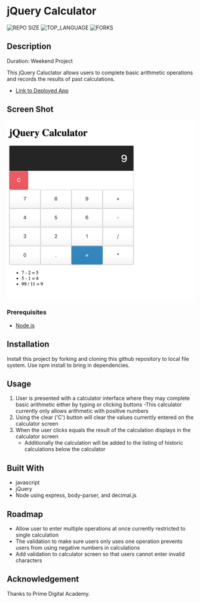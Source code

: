 # jQuery Calculator
![REPO SIZE](https://img.shields.io/github/repo-size/ayriela/jquery-server-side-calculator-public.svg?style=flat-square)
![TOP_LANGUAGE](https://img.shields.io/github/languages/top/ayriela/jquery-server-side-calculator-public.svg?style=flat-square)
![FORKS](https://img.shields.io/github/forks/ayriela/jquery-server-side-calculator-public.svg?style=social)


## Description
Duration: Weekend Project 

This jQuery Caluclator allows users to complete basic arithmetic operations and records the results of past calculations. 

- [Link to Deployed App](https://simple-jquery-calculator.herokuapp.com)

## Screen Shot
![Screen Shot](calculator.png)

### Prerequisites
- [Node.js](https://nodejs.org/en/)

## Installation 

Install this project by forking and cloning this github repository to local file system. Use npm install to bring in dependencies. 

## Usage
1. User is presented with a calculator interface where they may complete basic arithmetic either by typing or clicking buttons 
    -This calculator currently only allows arithmetic with positive numbers
2. Using the clear ('C') button will clear the values currently entered on the calculator screen
3. When the user clicks equals the result of the calculation displays in the calculator screen 
    - Additionally the calculation will be added to the listing of historic calculations below the calculator 

## Built With

- javascript 
- jQuery
- Node using express, body-parser, and decimal.js


## Roadmap
- Allow user to enter multiple operations at once currently restricted to single calculation
- The validation to make sure users only uses one operation prevents users from using negative numbers in calculations 
- Add validation to calculator screen so that users cannot enter invalid characters


## Acknowledgement
Thanks to Prime Digital Academy. 
